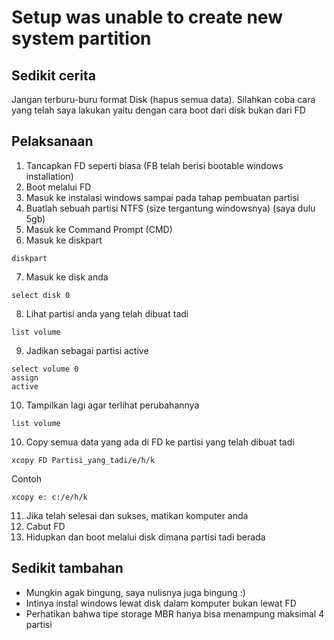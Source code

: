 # Setup was unable to create new system partition

## Sedikit cerita

Jangan terburu-buru format Disk (hapus semua data). Silahkan coba cara yang telah saya lakukan yaitu dengan cara boot dari disk bukan dari FD

## Pelaksanaan

1. Tancapkan FD seperti biasa (FB telah berisi bootable windows installation)
2. Boot melalui FD
3. Masuk ke instalasi windows sampai pada tahap pembuatan partisi
4. Buatlah sebuah partisi NTFS (size tergantung windowsnya) (saya dulu 5gb)
5. Masuk ke Command Prompt (CMD)
6. Masuk ke diskpart

```
diskpart
```

7. Masuk ke disk anda

```
select disk 0
```

8. Lihat partisi anda yang telah dibuat tadi

```
list volume
```

9. Jadikan sebagai partisi active

```
select volume 0
assign
active
```

10. Tampilkan lagi agar terlihat perubahannya

```
list volume
```

10. Copy semua data yang ada di FD ke partisi yang telah dibuat tadi

```
xcopy FD Partisi_yang_tadi/e/h/k
```

Contoh

```
xcopy e: c:/e/h/k
```

11. Jika telah selesai dan sukses, matikan komputer anda
12. Cabut FD
13. Hidupkan dan boot melalui disk dimana partisi tadi berada

## Sedikit tambahan

- Mungkin agak bingung, saya nulisnya juga bingung :)
- Intinya instal windows lewat disk dalam komputer bukan lewat FD
- Perhatikan bahwa tipe storage MBR hanya bisa menampung maksimal 4 partisi
